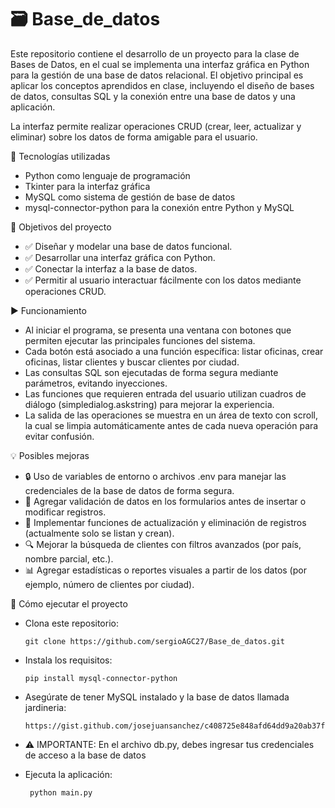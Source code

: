 # 🗃️ Base_de_datos
Este repositorio contiene el desarrollo de un proyecto para la clase de Bases de Datos, en el cual se implementa una interfaz gráfica en Python para la gestión de una base de datos relacional. El objetivo principal es aplicar los conceptos aprendidos en clase, incluyendo el diseño de bases de datos, consultas SQL y la conexión entre una base de datos y una aplicación.

La interfaz permite realizar operaciones CRUD (crear, leer, actualizar y eliminar) sobre los datos de forma amigable para el usuario.

🔧 Tecnologías utilizadas

 - Python como lenguaje de programación
 - Tkinter para la interfaz gráfica
 - MySQL como sistema de gestión de base de datos
 - mysql-connector-python para la conexión entre Python y MySQL

🎯 Objetivos del proyecto

  - ✅ Diseñar y modelar una base de datos funcional.
  - ✅ Desarrollar una interfaz gráfica con Python.
  - ✅ Conectar la interfaz a la base de datos.
  - ✅ Permitir al usuario interactuar fácilmente con los datos mediante operaciones CRUD.

▶️ Funcionamiento

  - Al iniciar el programa, se presenta una ventana con botones que permiten ejecutar las principales funciones del sistema.
  - Cada botón está asociado a una función específica: listar oficinas, crear oficinas, listar clientes y buscar clientes por ciudad.
  - Las consultas SQL son ejecutadas de forma segura mediante parámetros, evitando inyecciones.
  - Las funciones que requieren entrada del usuario utilizan cuadros de diálogo (simpledialog.askstring) para mejorar la experiencia.
  - La salida de las operaciones se muestra en un área de texto con scroll, la cual se limpia automáticamente antes de cada nueva operación para evitar confusión.

💡 Posibles mejoras

  - 🔒 Uso de variables de entorno o archivos .env para manejar las credenciales de la base de datos de forma segura.
  - 🎨 Agregar validación de datos en los formularios antes de insertar o modificar registros.
  - 🔄 Implementar funciones de actualización y eliminación de registros (actualmente solo se listan y crean).
  - 🔍 Mejorar la búsqueda de clientes con filtros avanzados (por país, nombre parcial, etc.).
  - 📊 Agregar estadísticas o reportes visuales a partir de los datos (por ejemplo, número de clientes por ciudad).


🏁 Cómo ejecutar el proyecto

  - Clona este repositorio:
    
        git clone https://github.com/sergioAGC27/Base_de_datos.git
    
  - Instala los requisitos:

        pip install mysql-connector-python
    
  - Asegúrate de tener MySQL instalado y la base de datos llamada jardineria:

        https://gist.github.com/josejuansanchez/c408725e848afd64dd9a20ab37fba8c9
    
  - ⚠️ IMPORTANTE: En el archivo db.py, debes ingresar tus credenciales de acceso a la base de datos
    
  - Ejecuta la aplicación:
    
         python main.py
    
